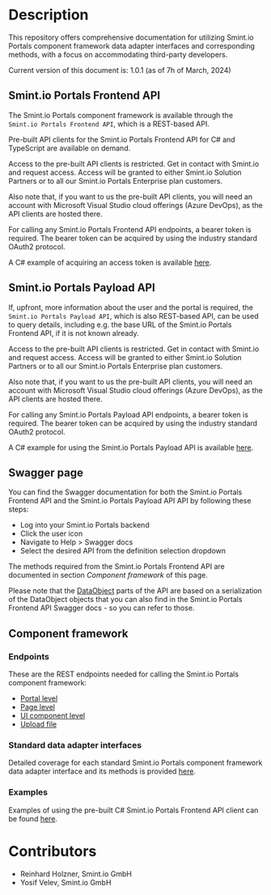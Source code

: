 Description
===========
This repository offers comprehensive documentation for utilizing Smint.io Portals component framework data adapter interfaces and corresponding methods, with a focus on accommodating third-party developers.

Current version of this document is: 1.0.1 (as of 7h of March, 2024)

## Smint.io Portals Frontend API

The Smint.io Portals component framework is available through the `Smint.io Portals Frontend API`, which is a REST-based API.

Pre-built API clients for the Smint.io Portals Frontend API for C# and TypeScript are available on demand.

Access to the pre-built API clients is restricted. Get in contact with Smint.io and request access.
Access will be granted to either Smint.io Solution Partners or to all our Smint.io Portals Enterprise plan customers.

Also note that, if you want to us the pre-built API clients, you will need an account with Microsoft Visual 
Studio cloud offerings (Azure DevOps), as the API clients are hosted there.

For calling any Smint.io Portals Frontend API endpoints, a bearer token is required. The bearer token can be acquired by using the industry standard OAuth2 protocol.

A C# example of acquiring an access token is available [here](/Examples/NetCore/Portals-ComponentFramework-Interfaces-Test/Harness/ComponentFrameworkFixture.cs#L56).

## Smint.io Portals Payload API

If, upfront, more information about the user and the portal is required, the `Smint.io Portals Payload API`, which is also REST-based API, can be used to query details, including e.g. the base URL of the Smint.io Portals Frontend API, if it is not known already.

Access to the pre-built API clients is restricted. Get in contact with Smint.io and request access.
Access will be granted to either Smint.io Solution Partners or to all our Smint.io Portals Enterprise plan customers.

Also note that, if you want to us the pre-built API clients, you will need an account with Microsoft Visual 
Studio cloud offerings (Azure DevOps), as the API clients are hosted there.

For calling any Smint.io Portals Payload API endpoints, a bearer token is required. The bearer token can be acquired by using the industry standard OAuth2 protocol.

A C# example for using the Smint.io Portals Payload API is available [here](/Examples/NetCore/Portals-ComponentFramework-Interfaces-Test/Harness/ComponentFrameworkFixture.cs#L64).

## Swagger page

You can find the Swagger documentation for both the Smint.io Portals Frontend API and the Smint.io Portals Payload API API by following these steps:

- Log into your Smint.io Portals backend
- Click the user icon
- Navigate to Help > Swagger docs
- Select the desired API from the definition selection dropdown

The methods required from the Smint.io Portals Frontend API are documented in section *Component framework* of this page.

Please note that the [DataObject](/ComponentFramework/Models/DataObjects/DataObject.md) parts of the API are based on a serialization of the DataObject objects that you can also find in the Smint.io Portals Frontend API Swagger docs - so you can refer to those.

## Component framework

### Endpoints

These are the REST endpoints needed for calling the Smint.io Portals component framework:

- [Portal level](ComponentFramework/Endpoints/PortalLevel.md)
- [Page level](ComponentFramework/Endpoints/PageLevel.md)
- [UI component level](ComponentFramework/Endpoints/UiComponentLevel.md)
- [Upload file](ComponentFramework/Endpoints/UploadFile.md)

### Standard data adapter interfaces

Detailed coverage for each standard Smint.io Portals component framework data adapter interface and its methods is provided [here](/ComponentFramework/Interfaces/README.md).

### Examples

Examples of using the pre-built C# Smint.io Portals Frontend API client can be found [here](/Examples/NetCore/Portals-ComponentFramework-Interfaces-Test/).

Contributors
============

- Reinhard Holzner, Smint.io GmbH
- Yosif Velev, Smint.io GmbH
